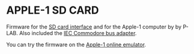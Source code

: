 # APPLE-1 SD CARD

Firmware for the [SD card interface](https://p-l4b.github.io/sdcard/) and for the Apple-1 computer by by P-LAB. Also included the [IEC Commodore bus adapter](https://p-l4b.github.io/iec/).

You can try the firmware on the [Apple-1 online emulator](https://nippur72.github.io/apple1-emu/).




